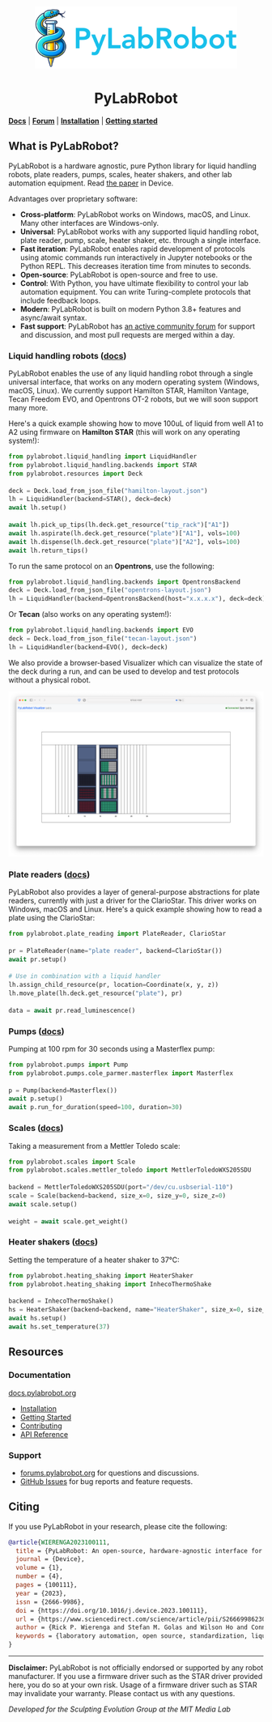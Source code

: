 <div style="text-align: center" align="center">
<img width="400" src=".github/img/logo.png" />
<h1>PyLabRobot</h1>
</div>

[**Docs**](https://docs.pylabrobot.org) | [**Forum**](https://forums.pylabrobot.org) | [**Installation**](https://docs.pylabrobot.org/installation.html) | [**Getting started**](https://docs.pylabrobot.org/basic.html)

## What is PyLabRobot?

PyLabRobot is a hardware agnostic, pure Python library for liquid handling robots, plate readers, pumps, scales, heater shakers, and other lab automation equipment. Read [the paper](<https://www.cell.com/device/fulltext/S2666-9986(23)00170-9>) in Device.

Advantages over proprietary software:

- **Cross-platform**: PyLabRobot works on Windows, macOS, and Linux. Many other interfaces are Windows-only.
- **Universal**: PyLabRobot works with any supported liquid handling robot, plate reader, pump, scale, heater shaker, etc. through a single interface.
- **Fast iteration**: PyLabRobot enables rapid development of protocols using atomic commands run interactively in Jupyter notebooks or the Python REPL. This decreases iteration time from minutes to seconds.
- **Open-source**: PyLabRobot is open-source and free to use.
- **Control**: With Python, you have ultimate flexibility to control your lab automation equipment. You can write Turing-complete protocols that include feedback loops.
- **Modern**: PyLabRobot is built on modern Python 3.8+ features and async/await syntax.
- **Fast support**: PyLabRobot has [an active community forum](https://labautomation.io/c/pylabrobot-user-discussion/26) for support and discussion, and most pull requests are merged within a day.

### Liquid handling robots ([docs](https://docs.pylabrobot.org/basic.html))

PyLabRobot enables the use of any liquid handling robot through a single universal interface, that works on any modern operating system (Windows, macOS, Linux). We currently support Hamilton STAR, Hamilton Vantage, Tecan Freedom EVO, and Opentrons OT-2 robots, but we will soon support many more.

Here's a quick example showing how to move 100uL of liquid from well A1 to A2 using firmware on **Hamilton STAR** (this will work on any operating system!):

```python
from pylabrobot.liquid_handling import LiquidHandler
from pylabrobot.liquid_handling.backends import STAR
from pylabrobot.resources import Deck

deck = Deck.load_from_json_file("hamilton-layout.json")
lh = LiquidHandler(backend=STAR(), deck=deck)
await lh.setup()

await lh.pick_up_tips(lh.deck.get_resource("tip_rack")["A1"])
await lh.aspirate(lh.deck.get_resource("plate")["A1"], vols=100)
await lh.dispense(lh.deck.get_resource("plate")["A2"], vols=100)
await lh.return_tips()
```

To run the same protocol on an **Opentrons**, use the following:

```python
from pylabrobot.liquid_handling.backends import OpentronsBackend
deck = Deck.load_from_json_file("opentrons-layout.json")
lh = LiquidHandler(backend=OpentronsBackend(host="x.x.x.x"), deck=deck)
```

Or **Tecan** (also works on any operating system!):

```python
from pylabrobot.liquid_handling.backends import EVO
deck = Deck.load_from_json_file("tecan-layout.json")
lh = LiquidHandler(backend=EVO(), deck=deck)
```

We also provide a browser-based Visualizer which can visualize the state of the deck during a run, and can be used to develop and test protocols without a physical robot.

![Visualizer](.github/img/visualizer.png)

### Plate readers ([docs](https://docs.pylabrobot.org/plate_reading.html))

PyLabRobot also provides a layer of general-purpose abstractions for plate readers, currently with just a driver for the ClarioStar. This driver works on Windows, macOS and Linux. Here's a quick example showing how to read a plate using the ClarioStar:

```python
from pylabrobot.plate_reading import PlateReader, ClarioStar

pr = PlateReader(name="plate reader", backend=ClarioStar())
await pr.setup()

# Use in combination with a liquid handler
lh.assign_child_resource(pr, location=Coordinate(x, y, z))
lh.move_plate(lh.deck.get_resource("plate"), pr)

data = await pr.read_luminescence()
```

### Pumps ([docs](https://docs.pylabrobot.org/pumps.html))

Pumping at 100 rpm for 30 seconds using a Masterflex pump:

```python
from pylabrobot.pumps import Pump
from pylabrobot.pumps.cole_parmer.masterflex import Masterflex

p = Pump(backend=Masterflex())
await p.setup()
await p.run_for_duration(speed=100, duration=30)
```

### Scales ([docs](https://docs.pylabrobot.org/scales.html))

Taking a measurement from a Mettler Toledo scale:

```python
from pylabrobot.scales import Scale
from pylabrobot.scales.mettler_toledo import MettlerToledoWXS205SDU

backend = MettlerToledoWXS205SDU(port="/dev/cu.usbserial-110")
scale = Scale(backend=backend, size_x=0, size_y=0, size_z=0)
await scale.setup()

weight = await scale.get_weight()
```

### Heater shakers ([docs](https://docs.pylabrobot.org/heater_shakers.html))

Setting the temperature of a heater shaker to 37&deg;C:

```python
from pylabrobot.heating_shaking import HeaterShaker
from pylabrobot.heating_shaking import InhecoThermoShake

backend = InhecoThermoShake()
hs = HeaterShaker(backend=backend, name="HeaterShaker", size_x=0, size_y=0, size_z=0)
await hs.setup()
await hs.set_temperature(37)
```

## Resources

### Documentation

[docs.pylabrobot.org](https://docs.pylabrobot.org)

- [Installation](https://docs.pylabrobot.org/installation.html)
- [Getting Started](https://docs.pylabrobot.org/basic.html)
- [Contributing](CONTRIBUTING.md)
- [API Reference](https://docs.pylabrobot.org/pylabrobot.html)

### Support

- [forums.pylabrobot.org](https://forums.pylabrobot.org) for questions and discussions.
- [GitHub Issues](https://github.com/pylabrobot/pylabrobot/issues) for bug reports and feature requests.

## Citing

If you use PyLabRobot in your research, please cite the following:

```bibtex
@article{WIERENGA2023100111,
  title = {PyLabRobot: An open-source, hardware-agnostic interface for liquid-handling robots and accessories},
  journal = {Device},
  volume = {1},
  number = {4},
  pages = {100111},
  year = {2023},
  issn = {2666-9986},
  doi = {https://doi.org/10.1016/j.device.2023.100111},
  url = {https://www.sciencedirect.com/science/article/pii/S2666998623001709},
  author = {Rick P. Wierenga and Stefan M. Golas and Wilson Ho and Connor W. Coley and Kevin M. Esvelt},
  keywords = {laboratory automation, open source, standardization, liquid-handling robots},
}
```

---

**Disclaimer:** PyLabRobot is not officially endorsed or supported by any robot manufacturer. If you use a firmware driver such as the STAR driver provided here, you do so at your own risk. Usage of a firmware driver such as STAR may invalidate your warranty. Please contact us with any questions.

_Developed for the Sculpting Evolution Group at the MIT Media Lab_
